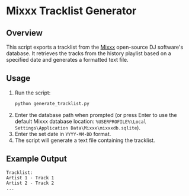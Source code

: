 # Mixxx Tracklist Generator

## Overview
This script exports a tracklist from the [Mixxx](https://mixxx.org/) open-source DJ software's database. It retrieves the tracks from the history playlist based on a specified date and generates a formatted text file.

## Usage
1. Run the script:
   ```sh
   python generate_tracklist.py
   ```
2. Enter the database path when prompted (or press Enter to use the default Mixxx database location: `%USERPROFILE%\Local Settings\Application Data\Mixxx\mixxxdb.sqlite`).
3. Enter the set date in `YYYY-MM-DD` format.
4. The script will generate a text file containing the tracklist.

## Example Output
```
Tracklist:
Artist 1 - Track 1
Artist 2 - Track 2
...
```
